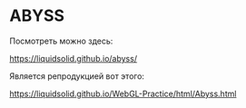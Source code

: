 # ABYSS

Посмотреть можно здесь:

https://liquidsolid.github.io/abyss/

Является репродукцией вот этого:

https://liquidsolid.github.io/WebGL-Practice/html/Abyss.html
